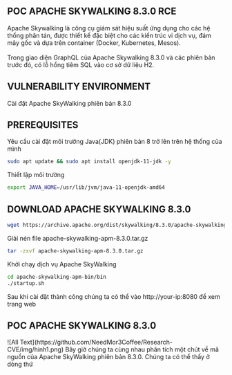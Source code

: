 <h2>POC APACHE SKYWALKING 8.3.0 RCE</h2>
Apache Skywalking là công cụ giám sát hiệu suất ứng dụng cho các hệ thống phân tán, được thiết kế đặc biệt cho các kiến trúc vi dịch vụ, đám mây gốc và dựa trên container (Docker, Kubernetes, Mesos).<br><br>
Trong giao diện GraphQL của Apache Skywalking 8.3.0 và các phiên bản trước đó, có lỗ hổng tiêm SQL vào cơ sở dữ liệu H2.

<h2>VULNERABILITY ENVIRONMENT</h2>
Cài đặt Apache SkyWalking phiên bản 8.3.0<br>

<h2>PREREQUISITES</h2>
Yêu cầu cài đặt môi trường Java(JDK) phiên bản 8 trở lên trên hệ thống của mình<br>

```bash
sudo apt update && sudo apt install openjdk-11-jdk -y
```
Thiết lập môi trường
```bash 
export JAVA_HOME=/usr/lib/jvm/java-11-openjdk-amd64
```
<h2>DOWNLOAD APACHE SKYWALKING 8.3.0</h2>

```bash 
wget https://archive.apache.org/dist/skywalking/8.3.0/apache-skywalking-apm-8.3.0.tar.gz
```
Giải nén file apache-skywalking-apm-8.3.0.tar.gz 
```bash
tar -zxvf apache-skywalking-apm-8.3.0.tar.gz
```
Khởi chạy dịch vụ Apache SkyWalking 
```bash
cd apache-skywalking-apm-bin/bin
./startup.sh
```
Sau khi cài đặt thành công chúng ta có thể vào http://your-ip:8080 để xem trang web
<h2>POC APACHE SKYWALKING 8.3.0</h2>
![All Text](https://github.com/NeedMor3Coffee/Research-CVE/img/hinh1.png)
Bây giờ chúng ta cùng nhau phân tích một chút về mã nguồn của Apache SkyWalking phiên bản 8.3.0. Chúng ta có thể thấy ở dòng thứ 





